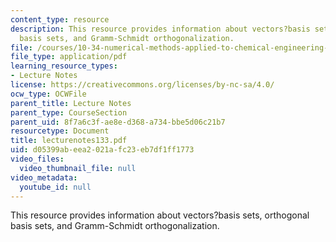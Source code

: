 ```yaml
---
content_type: resource
description: This resource provides information about vectors?basis sets, orthogonal
  basis sets, and Gramm-Schmidt orthogonalization.
file: /courses/10-34-numerical-methods-applied-to-chemical-engineering-fall-2005/d05399abeea2021afc23eb7df1ff1773_lecturenotes133.pdf
file_type: application/pdf
learning_resource_types:
- Lecture Notes
license: https://creativecommons.org/licenses/by-nc-sa/4.0/
ocw_type: OCWFile
parent_title: Lecture Notes
parent_type: CourseSection
parent_uid: 8f7a6c3f-ae8e-d368-a734-bbe5d06c21b7
resourcetype: Document
title: lecturenotes133.pdf
uid: d05399ab-eea2-021a-fc23-eb7df1ff1773
video_files:
  video_thumbnail_file: null
video_metadata:
  youtube_id: null
---
```

This resource provides information about vectors?basis sets, orthogonal basis sets, and Gramm-Schmidt orthogonalization.